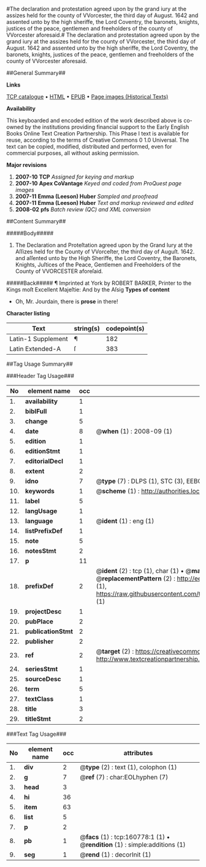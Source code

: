 #The declaration and protestation agreed upon by the grand iury at the assizes held for the county of VVorcester, the third day of August. 1642 and assented unto by the high sheriffe, the Lord Coventry, the baronets, knights, justices of the peace, gentlemen and freeholders of the county of VVorcester aforesaid.#
The declaration and protestation agreed upon by the grand iury at the assizes held for the county of VVorcester, the third day of August. 1642 and assented unto by the high sheriffe, the Lord Coventry, the baronets, knights, justices of the peace, gentlemen and freeholders of the county of VVorcester aforesaid.

##General Summary##

**Links**

[TCP catalogue](http://www.ota.ox.ac.uk/tcp/)  • 
[HTML](http://tei.it.ox.ac.uk/tcp/Texts-HTML/free/A82/A82051.html)  • 
[EPUB](http://tei.it.ox.ac.uk/tcp/Texts-EPUB/free/A82/A82051.epub) • 
[Page images (Historical Texts)](https://data.historicaltexts.jisc.ac.uk/view?pubId=eebo-99869720e&pageId=eebo-99869720e-160778-1)

**Availability**

This keyboarded and encoded edition of the
	       work described above is co-owned by the institutions
	       providing financial support to the Early English Books
	       Online Text Creation Partnership. This Phase I text is
	       available for reuse, according to the terms of Creative
	       Commons 0 1.0 Universal. The text can be copied,
	       modified, distributed and performed, even for
	       commercial purposes, all without asking permission.

**Major revisions**

1. __2007-10__ __TCP__ *Assigned for keying and markup*
1. __2007-10__ __Apex CoVantage__ *Keyed and coded from ProQuest page images*
1. __2007-11__ __Emma (Leeson) Huber__ *Sampled and proofread*
1. __2007-11__ __Emma (Leeson) Huber__ *Text and markup reviewed and edited*
1. __2008-02__ __pfs__ *Batch review (QC) and XML conversion*

##Content Summary##

#####Body#####

1. The Declaration and Proteſtation agreed upon by the Grand Iury at the Aſſizes held for the County of VVorceſter, the third day of Auguſt. 1642. and aſſented unto by the High Sheriffe, the Lord Coventry, the Baronets, Knights, Juſtices of the Peace, Gentlemen and Freeholders of the County of VVORCESTER aforeſaid.

#####Back#####
¶ Imprinted at York by ROBERT BARKER, Printer to the Kings moſt Excellent Majeſtie: And by the Aſsig
**Types of content**

  * Oh, Mr. Jourdain, there is **prose** in there!

**Character listing**


|Text|string(s)|codepoint(s)|
|---|---|---|
|Latin-1 Supplement|¶|182|
|Latin Extended-A|ſ|383|

##Tag Usage Summary##

###Header Tag Usage###

|No|element name|occ|attributes|
|---|---|---|---|
|1.|__availability__|1||
|2.|__biblFull__|1||
|3.|__change__|5||
|4.|__date__|8| @__when__ (1) : 2008-09 (1)|
|5.|__edition__|1||
|6.|__editionStmt__|1||
|7.|__editorialDecl__|1||
|8.|__extent__|2||
|9.|__idno__|7| @__type__ (7) : DLPS (1), STC (3), EEBO-CITATION (1), PROQUEST (1), VID (1)|
|10.|__keywords__|1| @__scheme__ (1) : http://authorities.loc.gov/ (1)|
|11.|__label__|5||
|12.|__langUsage__|1||
|13.|__language__|1| @__ident__ (1) : eng (1)|
|14.|__listPrefixDef__|1||
|15.|__note__|5||
|16.|__notesStmt__|2||
|17.|__p__|11||
|18.|__prefixDef__|2| @__ident__ (2) : tcp (1), char (1)  •  @__matchPattern__ (2) : ([0-9\-]+):([0-9IVX]+) (1), (.+) (1)  •  @__replacementPattern__ (2) : http://eebo.chadwyck.com/downloadtiff?vid=$1&page=$2 (1), https://raw.githubusercontent.com/textcreationpartnership/Texts/master/tcpchars.xml#$1 (1)|
|19.|__projectDesc__|1||
|20.|__pubPlace__|2||
|21.|__publicationStmt__|2||
|22.|__publisher__|2||
|23.|__ref__|2| @__target__ (2) : https://creativecommons.org/publicdomain/zero/1.0/ (1), http://www.textcreationpartnership.org/docs/. (1)|
|24.|__seriesStmt__|1||
|25.|__sourceDesc__|1||
|26.|__term__|5||
|27.|__textClass__|1||
|28.|__title__|3||
|29.|__titleStmt__|2||


###Text Tag Usage###

|No|element name|occ|attributes|
|---|---|---|---|
|1.|__div__|2| @__type__ (2) : text (1), colophon (1)|
|2.|__g__|7| @__ref__ (7) : char:EOLhyphen (7)|
|3.|__head__|3||
|4.|__hi__|36||
|5.|__item__|63||
|6.|__list__|5||
|7.|__p__|2||
|8.|__pb__|1| @__facs__ (1) : tcp:160778:1 (1)  •  @__rendition__ (1) : simple:additions (1)|
|9.|__seg__|1| @__rend__ (1) : decorInit (1)|

